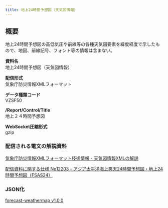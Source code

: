 ```yaml
---
title: 地上24時間予想図（天気図情報）
---
```


## 概要

地上24時間予想図の高低気圧や前線等の各種天気図要素を緯度経度で示したもので、地図、前線記号、フォント等の情報は含まない。

**資料名** <br/>
地上24時間予想図（天気図情報）

**配信形式** <br/>
気象庁防災情報XMLフォーマット

**データ種類コード** <br/>
VZSF50

**/Report/Control/Title** <br/>
地上２４時間予想図

**WebSocket圧縮形式** <br/>
gzip

### 配信される電文の解説資料

[気象庁防災情報XMLフォーマット技術情報 - 天気図情報XMLの解説](https://dmdata.jp/docs/jma/manual/0351-0356.pdf)

[配信資料に関する仕様 No12203 - アジア太平洋海上悪天24時間予想図・地上24時間予想図（FSAS24）](https://www.data.jma.go.jp/suishin/shiyou/pdf/no12203)

### JSON化

[forecast-weathermap v1.0.0](/docs/reference/conversion/json/schema/forecast-weathermap.md)
